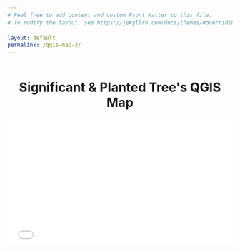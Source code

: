 ```yaml
---
# Feel free to add content and custom Front Matter to this file.
# To modify the layout, see https://jekyllrb.com/docs/themes/#overriding-theme-defaults

layout: default
permalink: /qgis-map-3/
---
```


<pre>
</pre>

<h1 style="text-align:center">Significant & Planted Tree's QGIS Map</h1>

<style>
.video-holder {
  position: relative;
  width: 100%;
  height: 0;
  padding-bottom: 56.25%;
  overflow: hidden;
}
.video-holder iframe {
  position: absolute;
  top: 0;
  left: 0;
  width: 100%;
  height: 100%;
}
</style>

<div class="video-holder">
  <iframe width="560"
          height="315"
          src="/qgis-maps/Sig_planted_census/index.html"
          frameborder="0"
          allowfullscreen></iframe>
          <img src="/images/Map_Legend.svg" width="300" height="275" align="right" style="padding-right: 1.5em;">
</div>
